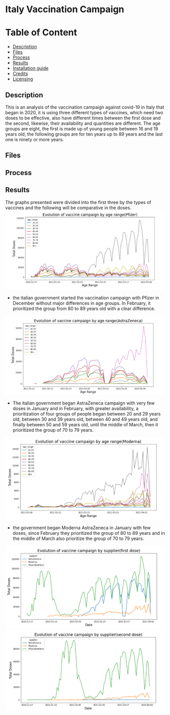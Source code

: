 Italy Vaccination Campaign
================
Table of Content
================
  * [Description](#description)
  * [Files](#files)
  * [Process](#process)
  * [Results](#results)
  * [Installation guide](#installation-guide)
  * [Credits](#credits)
  * [Licensing](#licensing)

## Description
This is an analysis of the vaccination campaign against covid-19 in Italy that began in 2020, it is using three different types of vaccines, which need two doses to be effective, also have different times between the first dose and the second, likewise, their availability and quantities are different.
The age groups are eight, the first is made up of young people between 16 and 19 years old, the following groups are for ten years up to 89 years and the last one is ninety or more years.
## Files
  
## Process


## Results
The graphs presented were divided into the first three by the types of vaccines and the following will be comparative in the doses.
![Pfizer](Images/Pfizer.png)
- the italian government started the vaccination campaign with Pfizer in December without major differences in age groups. In February, it prioritized the group from 80 to 89 years old with a clear difference.

![Astrazeneca](Images/AstraZeneca.png)
- The italian government began AstraZeneca campaign with very few doses in January and in February, with greater availability, a prioritization of four groups of people began between 20 and 29 years old, between 30 and 39 years old, between 40 and 49 years old, and finally between 50 and 59 years old, until the middle of March, then it prioritized the group of 70 to 79 years.

![Moderna](Images/Moderna.png)
- the government began Moderna AstraZeneca in January with few doses, since February they prioritized the group of 80 to 89 years and in the middle of March also prioritize the group of 70 to 79 years.

<img src="Images/first-dose.png" width="750" >
<img src="Images/second-dose.png" width="750" >
